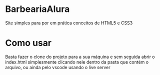 # BarbeariaAlura
Site simples para por em prática conceitos de HTML5 e CSS3

# Como usar 
Basta fazer o clone do projeto para a sua máquina e sem seguida abrir o index.html simplesmente clicando nele dentro da pasta que contém o arquivo, ou ainda pelo vscode usando o live server
